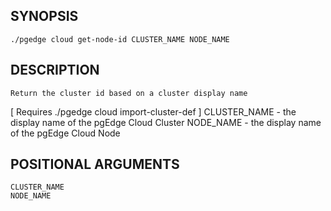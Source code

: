 ## SYNOPSIS
    ./pgedge cloud get-node-id CLUSTER_NAME NODE_NAME
 
## DESCRIPTION
    Return the cluster id based on a cluster display name
[ Requires ./pgedge cloud import-cluster-def ]
  CLUSTER_NAME - the display name of the pgEdge Cloud Cluster
  NODE_NAME - the display name of the pgEdge Cloud Node
 
## POSITIONAL ARGUMENTS
    CLUSTER_NAME
    NODE_NAME
